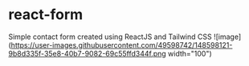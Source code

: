 # react-form
Simple contact form created using ReactJS and Tailwind CSS
![image](https://user-images.githubusercontent.com/49598742/148598121-9b8d335f-35e8-40b7-9082-69c55ffd344f.png width="100")

